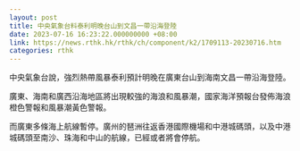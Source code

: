 ```yaml
---
layout: post
title: 中央氣象台料泰利明晚台山到文昌一帶沿海登陸
date: 2023-07-16 16:23:22.000000000 +08:00
link: https://news.rthk.hk/rthk/ch/component/k2/1709113-20230716.htm
categories: rthk
---
```


中央氣象台說，強烈熱帶風暴泰利預計明晚在廣東台山到海南文昌一帶沿海登陸。

廣東、海南和廣西沿海地區將出現較強的海浪和風暴潮，國家海洋預報台發佈海浪橙色警報和風暴潮黃色警報。

而廣東多條海上航線暫停。廣州的琶洲往返香港國際機場和中港城碼頭，以及中港城碼頭至南沙、珠海和中山的航線，已經或者將會停航。
